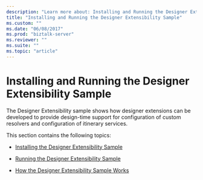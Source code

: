 ```yaml
---
description: "Learn more about: Installing and Running the Designer Extensibility Sample"
title: "Installing and Running the Designer Extensibility Sample"
ms.custom: ""
ms.date: "06/08/2017"
ms.prod: "biztalk-server"
ms.reviewer: ""
ms.suite: ""
ms.topic: "article"
---
```

# Installing and Running the Designer Extensibility Sample
The Designer Extensibility sample shows how designer extensions can be developed to provide design-time support for configuration of custom resolvers and configuration of itinerary services.  
  
 This section contains the following topics:  
  
-   [Installing the Designer Extensibility Sample](../esb-toolkit/installing-the-designer-extensibility-sample.md)  
  
-   [Running the Designer Extensibility Sample](../esb-toolkit/running-the-designer-extensibility-sample.md)  
  
-   [How the Designer Extensibility Sample Works](../esb-toolkit/how-the-designer-extensibility-sample-works.md)
